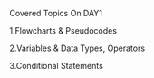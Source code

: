 Covered Topics On DAY1

1.Flowcharts & Pseudocodes

2.Variables & Data Types, Operators

3.Conditional Statements
